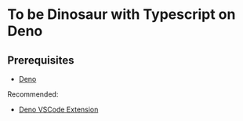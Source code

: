 # To be Dinosaur with Typescript on Deno

## Prerequisites

- [Deno](https://deno.land/)

Recommended:
- [Deno VSCode Extension](https://marketplace.visualstudio.com/items?itemName=denoland.vscode-deno)
